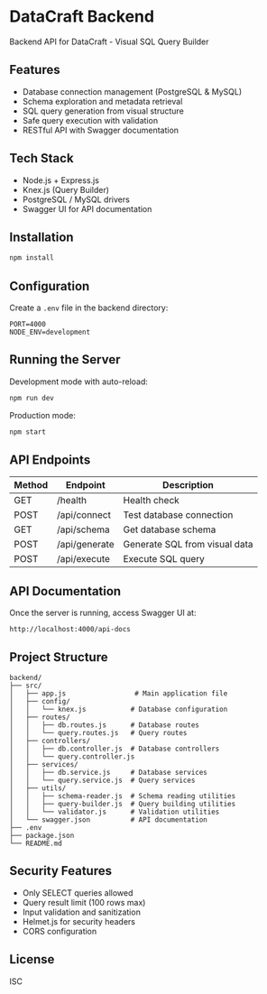# DataCraft Backend

Backend API for DataCraft - Visual SQL Query Builder

## Features

- Database connection management (PostgreSQL & MySQL)
- Schema exploration and metadata retrieval
- SQL query generation from visual structure
- Safe query execution with validation
- RESTful API with Swagger documentation

## Tech Stack

- Node.js + Express.js
- Knex.js (Query Builder)
- PostgreSQL / MySQL drivers
- Swagger UI for API documentation

## Installation

```bash
npm install
```

## Configuration

Create a `.env` file in the backend directory:

```env
PORT=4000
NODE_ENV=development
```

## Running the Server

Development mode with auto-reload:
```bash
npm run dev
```

Production mode:
```bash
npm start
```

## API Endpoints

| Method | Endpoint       | Description                    |
|--------|----------------|--------------------------------|
| GET    | /health        | Health check                   |
| POST   | /api/connect   | Test database connection       |
| GET    | /api/schema    | Get database schema            |
| POST   | /api/generate  | Generate SQL from visual data  |
| POST   | /api/execute   | Execute SQL query              |

## API Documentation

Once the server is running, access Swagger UI at:
```
http://localhost:4000/api-docs
```

## Project Structure

```
backend/
├── src/
│   ├── app.js                 # Main application file
│   ├── config/
│   │   └── knex.js           # Database configuration
│   ├── routes/
│   │   ├── db.routes.js      # Database routes
│   │   └── query.routes.js   # Query routes
│   ├── controllers/
│   │   ├── db.controller.js  # Database controllers
│   │   └── query.controller.js
│   ├── services/
│   │   ├── db.service.js     # Database services
│   │   └── query.service.js  # Query services
│   ├── utils/
│   │   ├── schema-reader.js  # Schema reading utilities
│   │   ├── query-builder.js  # Query building utilities
│   │   └── validator.js      # Validation utilities
│   └── swagger.json          # API documentation
├── .env
├── package.json
└── README.md
```

## Security Features

- Only SELECT queries allowed
- Query result limit (100 rows max)
- Input validation and sanitization
- Helmet.js for security headers
- CORS configuration

## License

ISC

